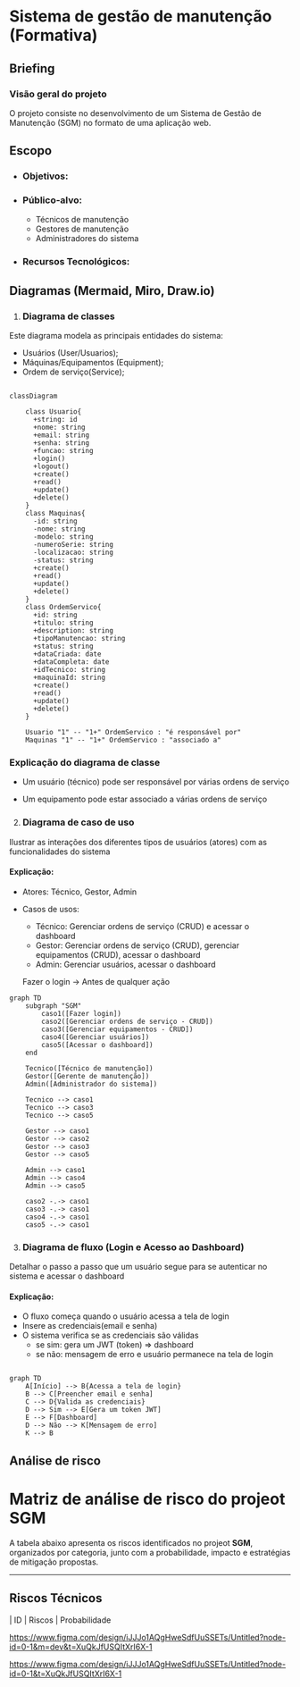# Sistema de gestão de manutenção (Formativa)

## Briefing

### Visão geral do projeto
O projeto consiste no desenvolvimento de um Sistema de Gestão de Manutenção (SGM) no formato de uma aplicação web.

## Escopo 

- ### Objetivos: 

- ### Público-alvo:
    - Técnicos de manutenção
    - Gestores de manutenção
    - Administradores do sistema

- ### Recursos Tecnológicos:

## Diagramas (Mermaid, Miro, Draw.io)

1. ### Diagrama de classes
Este diagrama modela as principais entidades do sistema:
- Usuários (User/Usuarios);
- Máquinas/Equipamentos (Equipment);
- Ordem de serviço(Service);

```mermaid

classDiagram
    
    class Usuario{
      +string: id
      +nome: string
      +email: string
      +senha: string
      +funcao: string
      +login()
      +logout()
      +create()
      +read()
      +update()
      +delete()
    }
    class Maquinas{
      -id: string
      -nome: string
      -modelo: string
      -numeroSerie: string
      -localizacao: string
      -status: string
      +create()
      +read()
      +update()
      +delete()
    }
    class OrdemServico{
      +id: string
      +titulo: string
      +description: string
      +tipoManutencao: string
      +status: string
      +dataCriada: date
      +dataCompleta: date
      +idTecnico: string
      +maquinaId: string
      +create()
      +read()
      +update()
      +delete()
    }

    Usuario "1" -- "1+" OrdemServico : "é responsável por"
    Maquinas "1" -- "1+" OrdemServico : "associado a"

``` 
### Explicação do diagrama de classe
- Um usuário (técnico) pode ser responsável por várias ordens de serviço

- Um equipamento pode estar associado a várias ordens de serviço

2. ### Diagrama de caso de uso
Ilustrar as interações dos diferentes tipos de usuários (atores) com as funcionalidades do sistema

#### Explicação:
- Atores: Técnico, Gestor, Admin

- Casos de usos:
    - Técnico: Gerenciar ordens de serviço (CRUD) e acessar o dashboard
    - Gestor: Gerenciar ordens de serviço (CRUD), gerenciar equipamentos (CRUD), acessar o dashboard
    - Admin: Gerenciar usuários, acessar o dashboard

    Fazer o login -> Antes de qualquer ação

```mermaid
graph TD
    subgraph "SGM"
        caso1([Fazer login])
        caso2([Gerenciar ordens de serviço - CRUD])
        caso3([Gerenciar equipamentos - CRUD])
        caso4([Gerenciar usuários])
        caso5([Acessar o dashboard])
    end

    Tecnico([Técnico de manutenção])
    Gestor([Gerente de manutenção])
    Admin([Administrador do sistema])

    Tecnico --> caso1
    Tecnico --> caso3
    Tecnico --> caso5

    Gestor --> caso1
    Gestor --> caso2
    Gestor --> caso3
    Gestor --> caso5

    Admin --> caso1
    Admin --> caso4
    Admin --> caso5

    caso2 -.-> caso1
    caso3 -.-> caso1
    caso4 -.-> caso1
    caso5 -.-> caso1

```

3. ### Diagrama de fluxo (Login e Acesso ao Dashboard)
Detalhar o passo a passo que um usuário segue para se autenticar no sistema e acessar o dashboard

#### Explicação:
- O fluxo começa quando o usuário acessa a tela de login
- Insere as credenciais(email e senha)
- O sistema verifica se as credenciais são válidas
    - se sim: gera um JWT (token) => dashboard
    - se não: mensagem de erro e usuário permanece na tela de login

```mermaid

graph TD
    A[Início] --> B{Acessa a tela de login}
    B --> C[Preencher email e senha]
    C --> D{Valida as credenciais}
    D --> Sim --> E[Gera um token JWT]
    E --> F[Dashboard]
    D --> Não --> K[Mensagem de erro]
    K --> B

```

## Análise de risco

# Matriz de análise de risco do projeot SGM

A tabela abaixo apresenta os riscos identificados no projeot **SGM**, organizados por categoria, junto com a probabilidade, impacto e estratégias de mitigação propostas.

---

## Riscos Técnicos

| ID | Riscos    | Probabilidade


https://www.figma.com/design/iJJJo1AQgHweSdfUuSSETs/Untitled?node-id=0-1&m=dev&t=XuQkJfUSQItXrI6X-1

https://www.figma.com/design/iJJJo1AQgHweSdfUuSSETs/Untitled?node-id=0-1&t=XuQkJfUSQItXrI6X-1
